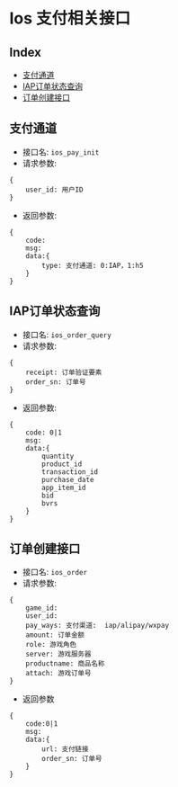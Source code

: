 # Ios 支付相关接口

## Index
- [支付通道](#支付通道)
- [IAP订单状态查询](#IAP订单状态查询)
- [订单创建接口](#订单创建接口)

## 支付通道
- 接口名: `ios_pay_init`
- 请求参数: 
```
{
    user_id: 用户ID
}
```
- 返回参数: 
```
{
    code:
    msg:
    data:{
        type: 支付通道: 0:IAP，1:h5
    }
}
```

## IAP订单状态查询
- 接口名: `ios_order_query`
- 请求参数: 
```
{
    receipt: 订单验证要素
    order_sn: 订单号
}
```
- 返回参数: 
```
{
    code: 0|1
    msg:
    data:{
        quantity
        product_id
        transaction_id
        purchase_date
        app_item_id
        bid
        bvrs
    }
}
```

## 订单创建接口
- 接口名: `ios_order`
- 请求参数: 
```
{
    game_id:
    user_id:
    pay_ways: 支付渠道:  iap/alipay/wxpay
    amount: 订单金额
    role: 游戏角色
    server: 游戏服务器
    productname: 商品名称
    attach: 游戏订单号
}
```
- 返回参数
```
{
    code:0|1
    msg:
    data:{
        url: 支付链接
        order_sn: 订单号
    }
}
```